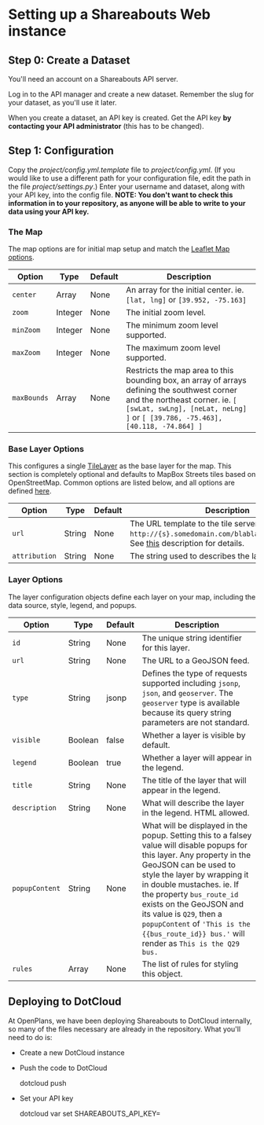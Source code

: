 Setting up a Shareabouts Web instance
=====================================

Step 0: Create a Dataset
------------------------
You'll need an account on a Shareabouts API server.

Log in to the API manager and create a new dataset.  Remember the slug for your dataset, as you'll use it later.

When you create a dataset, an API key is created.  Get the API key **by contacting your API administrator** (this has to be changed).


Step 1: Configuration
---------------------

Copy the *project/config.yml.template* file to *project/config.yml*.  (If you would like to use a different path for your configuration file, edit the path in the file *project/settings.py*.)  Enter your username and dataset, along with your API key, into the config file.  **NOTE: You don't want to check this information in to your repository, as anyone will be able to write to your data using your API key.**

### The Map

The map options are for initial map setup and match the [Leaflet Map options](http://leaflet.cloudmade.com/reference.html#map-options).


Option       |Type      |Default   |Description
-------------|----------|----------|-----------
`center`     |Array     |None      |An array for the initial center. ie. `[lat, lng]` or `[39.952, -75.163]`
`zoom`       |Integer   |None      |The initial zoom level.
`minZoom`    |Integer   |None      |The minimum zoom level supported.
`maxZoom`    |Integer   |None      |The maximum zoom level supported.
`maxBounds`  |Array     |None      |Restricts the map area to this bounding box, an array of arrays defining the southwest corner and the northeast corner. ie. `[ [swLat, swLng], [neLat, neLng] ]` or `[ [39.786, -75.463], [40.118, -74.864] ]`

### Base Layer Options

This configures a single [TileLayer](http://leaflet.cloudmade.com/reference.html#tilelayer) as the base layer for the map. This section is completely optional and defaults to MapBox Streets tiles based on OpenStreetMap. Common options are listed below, and all options are defined [here](http://leaflet.cloudmade.com/reference.html#tilelayer).

Option         |Type      |Default   |Description
---------------|----------|----------|-----------
`url`          |String    |None      |The URL template to the tile server. eg. `http://{s}.somedomain.com/blabla/{z}/{x}/{y}.png`. See [this](http://leaflet.cloudmade.com/reference.html#url-template) description for details.
`attribution`  |String    |None      |The string used to describes the layer data.

### Layer Options

The layer configuration objects define each layer on your map, including the data source, style, legend, and popups.

Option         |Type      |Default   |Description
---------------|----------|----------|-----------
`id`           |String    |None      |The unique string identifier for this layer.
`url`          |String    |None      |The URL to a GeoJSON feed.
`type`         |String    |jsonp     |Defines the type of requests supported including `jsonp`, `json`, and `geoserver`. The `geoserver` type is available because its query string parameters are not standard.
`visible`      |Boolean   |false     |Whether a layer is visible by default.
`legend`       |Boolean   |true      |Whether a layer will appear in the legend.
`title`        |String    |None      |The title of the layer that will appear in the legend.
`description`  |String    |None      |What will describe the layer in the legend. HTML allowed.
`popupContent` |String    |None      |What will be displayed in the popup. Setting this to a falsey value will disable popups for this layer. Any property in the GeoJSON can be used to style the layer by wrapping it in double mustaches. ie. If the property `bus_route_id` exists on the GeoJSON and its value is `Q29`, then a `popupContent` of `'This is the {{bus_route_id}} bus.'` will render as `This is the Q29 bus.`
`rules`        |Array    |None      |The list of rules for styling this object.



Deploying to DotCloud
---------------------

At OpenPlans, we have been deploying Shareabouts to DotCloud internally, so many of the files necessary are already in the repository.  What you'll need to do is:

* Create a new DotCloud instance
* Push the code to DotCloud

    dotcloud push <instance name>

* Set your API key

    dotcloud var set SHAREABOUTS_API_KEY=<api key>
